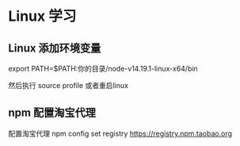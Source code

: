 
# Linux 学习
## Linux 添加环境变量

export PATH=$PATH:你的目录/node-v14.19.1-linux-x64/bin

然后执行 source profile 或者重启linux


## npm 配置淘宝代理
配置淘宝代理 npm config set registry https://registry.npm.taobao.org

